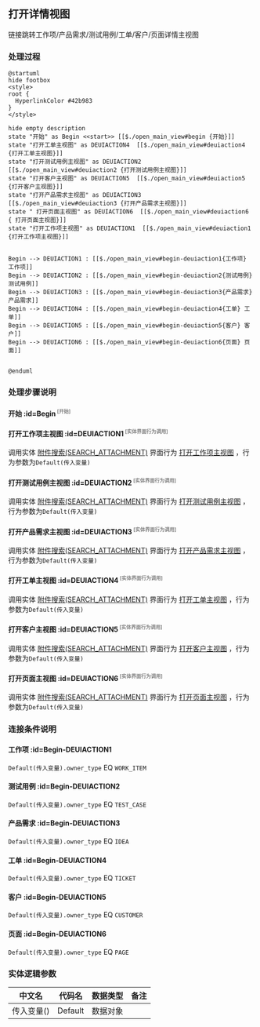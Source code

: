 ## 打开详情视图 <!-- {docsify-ignore-all} -->

   链接跳转工作项/产品需求/测试用例/工单/客户/页面详情主视图

### 处理过程

```plantuml
@startuml
hide footbox
<style>
root {
  HyperlinkColor #42b983
}
</style>

hide empty description
state "开始" as Begin <<start>> [[$./open_main_view#begin {开始}]]
state "打开工单主视图" as DEUIACTION4  [[$./open_main_view#deuiaction4 {打开工单主视图}]]
state "打开测试用例主视图" as DEUIACTION2  [[$./open_main_view#deuiaction2 {打开测试用例主视图}]]
state "打开客户主视图" as DEUIACTION5  [[$./open_main_view#deuiaction5 {打开客户主视图}]]
state "打开产品需求主视图" as DEUIACTION3  [[$./open_main_view#deuiaction3 {打开产品需求主视图}]]
state " 打开页面主视图" as DEUIACTION6  [[$./open_main_view#deuiaction6 { 打开页面主视图}]]
state "打开工作项主视图" as DEUIACTION1  [[$./open_main_view#deuiaction1 {打开工作项主视图}]]


Begin --> DEUIACTION1 : [[$./open_main_view#begin-deuiaction1{工作项} 工作项]]
Begin --> DEUIACTION2 : [[$./open_main_view#begin-deuiaction2{测试用例} 测试用例]]
Begin --> DEUIACTION3 : [[$./open_main_view#begin-deuiaction3{产品需求} 产品需求]]
Begin --> DEUIACTION4 : [[$./open_main_view#begin-deuiaction4{工单} 工单]]
Begin --> DEUIACTION5 : [[$./open_main_view#begin-deuiaction5{客户} 客户]]
Begin --> DEUIACTION6 : [[$./open_main_view#begin-deuiaction6{页面} 页面]]


@enduml
```


### 处理步骤说明

#### 开始 :id=Begin<sup class="footnote-symbol"> <font color=gray size=1>[开始]</font></sup>




#### 打开工作项主视图 :id=DEUIACTION1<sup class="footnote-symbol"> <font color=gray size=1>[实体界面行为调用]</font></sup>



调用实体 [附件搜索(SEARCH_ATTACHMENT)](module/Base/search_attachment.md) 界面行为 [打开工作项主视图](module/Base/search_attachment#界面行为) ，行为参数为`Default(传入变量)`

#### 打开测试用例主视图 :id=DEUIACTION2<sup class="footnote-symbol"> <font color=gray size=1>[实体界面行为调用]</font></sup>



调用实体 [附件搜索(SEARCH_ATTACHMENT)](module/Base/search_attachment.md) 界面行为 [打开测试用例主视图](module/Base/search_attachment#界面行为) ，行为参数为`Default(传入变量)`

#### 打开产品需求主视图 :id=DEUIACTION3<sup class="footnote-symbol"> <font color=gray size=1>[实体界面行为调用]</font></sup>



调用实体 [附件搜索(SEARCH_ATTACHMENT)](module/Base/search_attachment.md) 界面行为 [打开产品需求主视图](module/Base/search_attachment#界面行为) ，行为参数为`Default(传入变量)`

#### 打开工单主视图 :id=DEUIACTION4<sup class="footnote-symbol"> <font color=gray size=1>[实体界面行为调用]</font></sup>



调用实体 [附件搜索(SEARCH_ATTACHMENT)](module/Base/search_attachment.md) 界面行为 [打开工单主视图](module/Base/search_attachment#界面行为) ，行为参数为`Default(传入变量)`

#### 打开客户主视图 :id=DEUIACTION5<sup class="footnote-symbol"> <font color=gray size=1>[实体界面行为调用]</font></sup>



调用实体 [附件搜索(SEARCH_ATTACHMENT)](module/Base/search_attachment.md) 界面行为 [打开客户主视图](module/Base/search_attachment#界面行为) ，行为参数为`Default(传入变量)`

####  打开页面主视图 :id=DEUIACTION6<sup class="footnote-symbol"> <font color=gray size=1>[实体界面行为调用]</font></sup>



调用实体 [附件搜索(SEARCH_ATTACHMENT)](module/Base/search_attachment.md) 界面行为 [打开页面主视图](module/Base/search_attachment#界面行为) ，行为参数为`Default(传入变量)`

### 连接条件说明
#### 工作项 :id=Begin-DEUIACTION1

```Default(传入变量).owner_type``` EQ ```WORK_ITEM```
#### 测试用例 :id=Begin-DEUIACTION2

```Default(传入变量).owner_type``` EQ ```TEST_CASE```
#### 产品需求 :id=Begin-DEUIACTION3

```Default(传入变量).owner_type``` EQ ```IDEA```
#### 工单 :id=Begin-DEUIACTION4

```Default(传入变量).owner_type``` EQ ```TICKET```
#### 客户 :id=Begin-DEUIACTION5

```Default(传入变量).owner_type``` EQ ```CUSTOMER```
#### 页面 :id=Begin-DEUIACTION6

```Default(传入变量).owner_type``` EQ ```PAGE```


### 实体逻辑参数

|    中文名   |    代码名    |  数据类型      |备注 |
| --------| --------| --------  | --------   |
|传入变量(<i class="fa fa-check"/></i>)|Default|数据对象||
